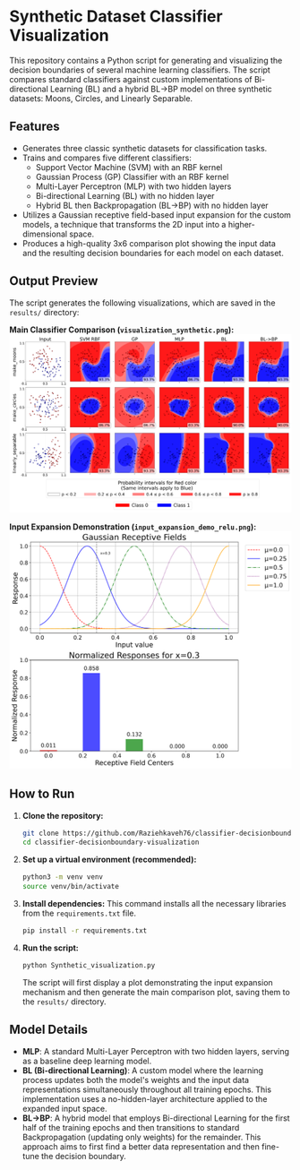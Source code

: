 # Synthetic Dataset Classifier Visualization

This repository contains a Python script for generating and visualizing the decision boundaries of several machine learning classifiers. The script compares standard classifiers against custom implementations of Bi-directional Learning (BL) and a hybrid BL->BP model on three synthetic datasets: Moons, Circles, and Linearly Separable.

## Features

-   Generates three classic synthetic datasets for classification tasks.
-   Trains and compares five different classifiers:
    -   Support Vector Machine (SVM) with an RBF kernel
    -   Gaussian Process (GP) Classifier with an RBF kernel
    -   Multi-Layer Perceptron (MLP) with two hidden layers
    -   Bi-directional Learning (BL) with no hidden layer
    -   Hybrid BL then Backpropagation (BL→BP) with no hidden layer
-   Utilizes a Gaussian receptive field-based input expansion for the custom models, a technique that transforms the 2D input into a higher-dimensional space.
-   Produces a high-quality 3x6 comparison plot showing the input data and the resulting decision boundaries for each model on each dataset.

## Output Preview

The script generates the following visualizations, which are saved in the `results/` directory:

**Main Classifier Comparison (`visualization_synthetic.png`):**
![Classifier Comparison Plot](results/visualization_synthetic.png)

**Input Expansion Demonstration (`input_expansion_demo_relu.png`):**
![Input Expansion Plot](results/input_expansion_demo_relu.png)

## How to Run

1.  **Clone the repository:**
    ```bash
    git clone https://github.com/Raziehkaveh76/classifier-decisionboundary-visualization.git
    cd classifier-decisionboundary-visualization
    ```

2.  **Set up a virtual environment (recommended):**
    ```bash
    python3 -m venv venv
    source venv/bin/activate
    ```

3.  **Install dependencies:**
    This command installs all the necessary libraries from the `requirements.txt` file.
    ```bash
    pip install -r requirements.txt
    ```

4.  **Run the script:**
    ```bash
    python Synthetic_visualization.py
    ```
    The script will first display a plot demonstrating the input expansion mechanism and then generate the main comparison plot, saving them to the `results/` directory.

## Model Details

-   **MLP**: A standard Multi-Layer Perceptron with two hidden layers, serving as a baseline deep learning model.
-   **BL (Bi-directional Learning)**: A custom model where the learning process updates both the model's weights and the input data representations simultaneously throughout all training epochs. This implementation uses a no-hidden-layer architecture applied to the expanded input space.
-   **BL→BP**: A hybrid model that employs Bi-directional Learning for the first half of the training epochs and then transitions to standard Backpropagation (updating only weights) for the remainder. This approach aims to first find a better data representation and then fine-tune the decision boundary. 